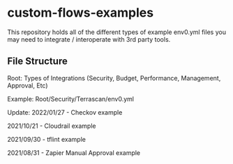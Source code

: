 # custom-flows-examples
This repository holds all of the different types of example env0.yml files you may need to integrate / interoperate with 3rd party tools. 

## File Structure
Root:
Types of Integrations (Security, Budget, Performance, Management, Approval, Etc)

Example:
Root/Security/Terrascan/env0.yml

Update:
2022/01/27 - Checkov example

2021/10/21 - Cloudrail example

2021/09/30 - tflint example

2021/08/31 - Zapier Manual Approval example
